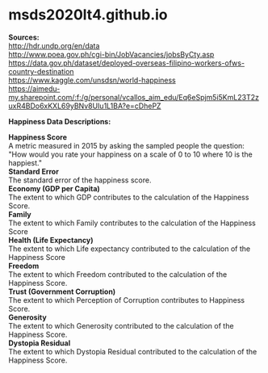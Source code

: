 # msds2020lt4.github.io

**Sources:**<br>
	http://hdr.undp.org/en/data <br>
	http://www.poea.gov.ph/cgi-bin/JobVacancies/jobsByCty.asp <br>
	https://data.gov.ph/dataset/deployed-overseas-filipino-workers-ofws-country-destination <br>
	https://www.kaggle.com/unsdsn/world-happiness <br>
	https://aimedu-my.sharepoint.com/:f:/g/personal/vcallos_aim_edu/Eq6eSpjm5i5KmL23T2zuxR4BDo6xKXL69yBNv8UIu1L1BA?e=cDhePZ <br>
  

**Happiness Data Descriptions:**

**Happiness Score**<br>
  A metric measured in 2015 by asking the sampled people the question: "How would you rate your happiness on a scale of 0 to 10 where 10 is the happiest."<br>
**Standard Error**<br>
  The standard error of the happiness score.<br>
**Economy (GDP per Capita)**<br>
  The extent to which GDP contributes to the calculation of the Happiness Score.<br>
**Family**<br>
  The extent to which Family contributes to the calculation of the Happiness Score<br>
**Health (Life Expectancy)**<br>
  The extent to which Life expectancy contributed to the calculation of the Happiness Score<br>
**Freedom**<br>
  The extent to which Freedom contributed to the calculation of the Happiness Score.<br>
**Trust (Government Corruption)**<br>
  The extent to which Perception of Corruption contributes to Happiness Score.<br>
**Generosity**<br>
  The extent to which Generosity contributed to the calculation of the Happiness Score.<br>
**Dystopia Residual**<br>
  The extent to which Dystopia Residual contributed to the calculation of the Happiness Score.<br>


	
